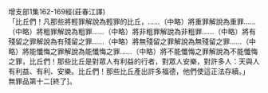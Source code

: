增支部1集162-169經(莊春江譯)  
「比丘們！凡那些將輕罪解說為輕罪的比丘，……（中略）將重罪解說為重罪……（中略）將粗罪解說為粗罪……（中略）將非粗罪解說為非粗罪……（中略）將有殘留之罪解說為有殘留之罪……（中略）將無殘留之罪解說為無殘留之罪……（中略）將能懺悔之罪解說為能懺悔之罪……（中略）將不能懺悔之罪解說為不能懺悔之罪，比丘們！那些比丘是對眾人有利益的行者，對眾人安樂，對許多人：天與人有利益、有利、安樂。比丘們！那些比丘產出許多福德，他們使這正法存續。」  
無罪品第十二[終了]。  
  
  
